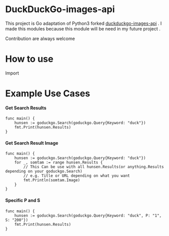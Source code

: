 # DuckDuckGo-images-api

This project is Go adaptation of Python3 forked [duckduckgo-images-api](https://github.com/joeyism/duckduckgo-images-api) . I made this modules because this module will be need in my future project .

Contribution are always welcome

# How to use

Import

# Example Use Cases

#### Get Search Results
```
func main() {
	hunsen := goduckgo.Search(goduckgo.Query{Keyword: "duck"})
    fmt.Print(hunsen.Results)
}

```
#### Get Search Result Image
```
func main() {
	hunsen := goduckgo.Search(goduckgo.Query{Keyword: "duck"})
	for _, somtam := range hunsen.Results {
        // This Can be use with all hunsen.Results(or anything.Results depending on your goduckgo.Search)
        // e.g. Title or URL depending on what you want 
		fmt.Println(somtam.Image)
	}
}
```
#### Specific P and S
```
func main() {
	hunsen := goduckgo.Search(goduckgo.Query{Keyword: "duck", P: "1", S: "200"})
    fmt.Print(hunsen.Results)
}

```

